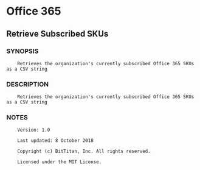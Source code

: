 # Office 365
## Retrieve Subscribed SKUs
### SYNOPSIS
```
    Retrieves the organization's currently subscribed Office 365 SKUs as a CSV string
```
### DESCRIPTION
```
    Retrieves the organization's currently subscribed Office 365 SKUs as a CSV string
```
### NOTES
```
    Version: 1.0
    Last updated: 8 October 2018
    Copyright (c) BitTitan, Inc. All rights reserved.
    Licensed under the MIT License.
```

